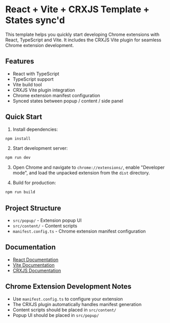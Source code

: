 # React + Vite + CRXJS Template + States sync'd

This template helps you quickly start developing Chrome extensions with React, TypeScript and Vite. It includes the CRXJS Vite plugin for seamless Chrome extension development.

## Features

- React with TypeScript
- TypeScript support
- Vite build tool
- CRXJS Vite plugin integration
- Chrome extension manifest configuration
- Synced states between popup / content / side panel

## Quick Start

1. Install dependencies:

```bash
npm install
```

2. Start development server:

```bash
npm run dev
```

3. Open Chrome and navigate to `chrome://extensions/`, enable "Developer mode", and load the unpacked extension from the `dist` directory.

4. Build for production:

```bash
npm run build
```

## Project Structure

- `src/popup/` - Extension popup UI
- `src/content/` - Content scripts
- `manifest.config.ts` - Chrome extension manifest configuration

## Documentation

- [React Documentation](https://reactjs.org/)
- [Vite Documentation](https://vitejs.dev/)
- [CRXJS Documentation](https://crxjs.dev/vite-plugin)

## Chrome Extension Development Notes

- Use `manifest.config.ts` to configure your extension
- The CRXJS plugin automatically handles manifest generation
- Content scripts should be placed in `src/content/`
- Popup UI should be placed in `src/popup/`
